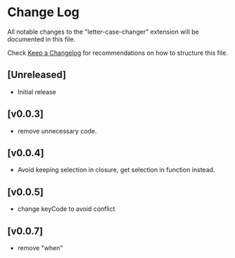 # Change Log

All notable changes to the "letter-case-changer" extension will be documented in this file.

Check [Keep a Changelog](http://keepachangelog.com/) for recommendations on how to structure this file.

## [Unreleased]

- Initial release

## [v0.0.3]

- remove unnecessary code.

## [v0.0.4]

- Avoid keeping selection in closure, get selection in function instead.

## [v0.0.5]

- change keyCode to avoid conflict

## [v0.0.7]

- remove "when"
